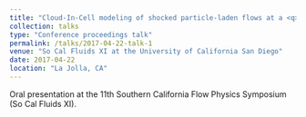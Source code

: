 ```yaml
---
title: "Cloud-In-Cell modeling of shocked particle-laden flows at a <q>SPARSE</q> cost"
collection: talks
type: "Conference proceedings talk"
permalink: /talks/2017-04-22-talk-1
venue: "So Cal Fluids XI at the University of California San Diego"
date: 2017-04-22
location: "La Jolla, CA"
---
```


Oral presentation at the 11th Southern California Flow Physics Symposium (So Cal Fluids XI). 
